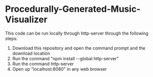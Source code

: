 # Procedurally-Generated-Music-Visualizer

This code can be run locally through http-server through the following steps:

1. Download this repository and open the command prompt and the download location
2. Run the command "npm install --global http-server"
3. Run the command http-server
4. Open up "localhost:8080" in any web browser
